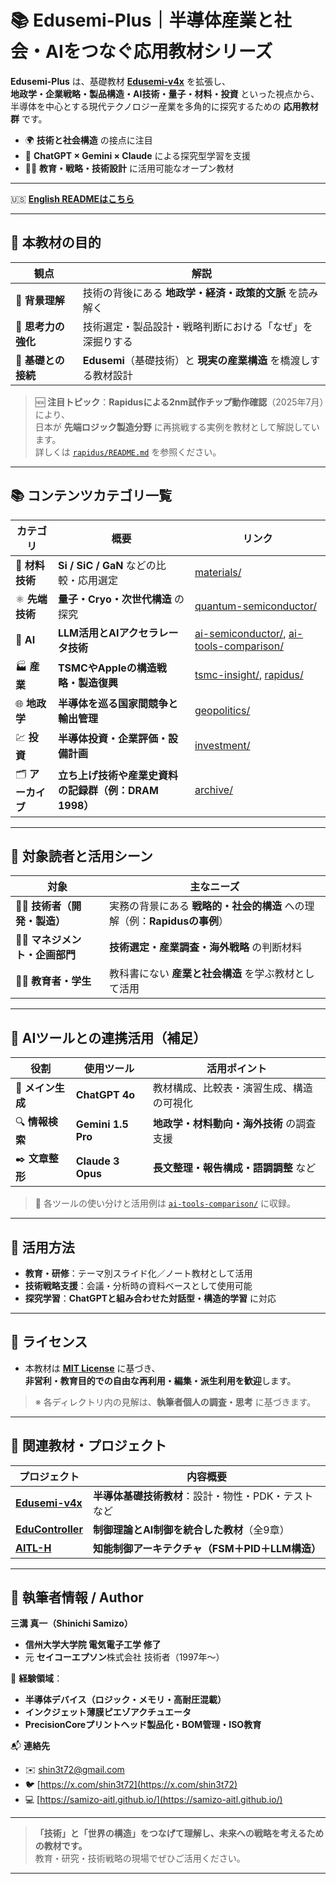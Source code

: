 # 📚 **Edusemi-Plus｜半導体産業と社会・AIをつなぐ応用教材シリーズ**

**Edusemi-Plus** は、基礎教材 [**Edusemi-v4x**](https://github.com/Samizo-AITL/Edusemi-v4x) を拡張し、  
**地政学・企業戦略・製品構造・AI技術・量子・材料・投資** といった視点から、  
半導体を中心とする現代テクノロジー産業を多角的に探究するための **応用教材群** です。

- 🌍 **技術と社会構造** の接点に注目  
- 🧠 **ChatGPT × Gemini × Claude** による探究型学習を支援  
- 🧑‍🏫 **教育・戦略・技術設計** に活用可能なオープン教材

---

🇺🇸 **[English READMEはこちら](./README_en.md)**

---

## 🎯 **本教材の目的**

| 観点 | 解説 |
|------|------|
| 🧭 **背景理解** | 技術の背後にある **地政学・経済・政策的文脈** を読み解く |
| 🧠 **思考力の強化** | 技術選定・製品設計・戦略判断における「なぜ」を深掘りする |
| 🔄 **基礎との接続** | **Edusemi**（基礎技術）と **現実の産業構造** を橋渡しする教材設計 |

> 🆕 **注目トピック**：**Rapidusによる2nm試作チップ動作確認**（2025年7月）により、  
> 日本が **先端ロジック製造分野** に再挑戦する実例を教材として解説しています。  
> 詳しくは [`rapidus/README.md`](./rapidus/README.md) を参照ください。

---

## 📚 **コンテンツカテゴリ一覧**

| カテゴリ | 概要 | リンク |
|----------|------|--------|
| 🧪 **材料技術** | **Si / SiC / GaN** などの比較・応用選定 | [materials/](./materials/) |
| ⚛️ **先端技術** | **量子・Cryo・次世代構造** の探究 | [quantum-semiconductor/](./quantum-semiconductor/) |
| 🤖 **AI** | **LLM活用とAIアクセラレータ技術** | [ai-semiconductor/](./ai-semiconductor/), [ai-tools-comparison/](./ai-tools-comparison/) |
| 🏭 **産業** | **TSMCやAppleの構造戦略・製造復興** | [tsmc-insight/](./tsmc-insight/), [rapidus/](./rapidus/) |
| 🌐 **地政学** | **半導体を巡る国家間競争と輸出管理** | [geopolitics/](./geopolitics/) |
| 💹 **投資** | **半導体投資・企業評価・設備計画** | [investment/](./investment/) |
🗂️ **アーカイブ** | **立ち上げ技術や産業史資料の記録群（例：DRAM 1998）** | [archive/](./archive/) |

---

## 👥 **対象読者と活用シーン**

| 対象 | 主なニーズ |
|------|-------------|
| 🧑‍🔬 **技術者（開発・製造）** | 実務の背景にある **戦略的・社会的構造** への理解（例：**Rapidusの事例**） |
| 🧑‍💼 **マネジメント・企画部門** | **技術選定・産業調査・海外戦略** の判断材料 |
| 🧑‍🏫 **教育者・学生** | 教科書にない **産業と社会構造** を学ぶ教材として活用 |

---

## 🧠 **AIツールとの連携活用（補足）**

| 役割 | 使用ツール | 活用ポイント |
|------|------------|--------------|
| 🧩 **メイン生成** | **ChatGPT 4o** | 教材構成、比較表・演習生成、構造の可視化 |
| 🔍 **情報検索** | **Gemini 1.5 Pro** | **地政学・材料動向・海外技術** の調査支援 |
| ✒️ **文章整形** | **Claude 3 Opus** | **長文整理・報告構成・語調調整** など |

> 🔗 各ツールの使い分けと活用例は [`ai-tools-comparison/`](./ai-tools-comparison/) に収録。

---

## 🧩 **活用方法**

- **教育・研修**：テーマ別スライド化／ノート教材として活用  
- **技術戦略支援**：会議・分析時の資料ベースとして使用可能  
- **探究学習**：**ChatGPTと組み合わせた対話型・構造的学習** に対応

---

## 📄 **ライセンス**

- 本教材は [**MIT License**](https://opensource.org/licenses/MIT) に基づき、  
  **非営利・教育目的での自由な再利用・編集・派生利用を歓迎**します。

> ※ 各ディレクトリ内の見解は、**執筆者個人の調査・思考** に基づきます。

---

## 🔗 **関連教材・プロジェクト**

| プロジェクト | 内容概要 |
|--------------|-----------|
| [**Edusemi-v4x**](https://github.com/Samizo-AITL/Edusemi-v4x) | **半導体基礎技術教材**：設計・物性・PDK・テストなど |
| [**EduController**](https://github.com/Samizo-AITL/EduController) | **制御理論とAI制御を統合した教材**（全9章） |
| [**AITL-H**](https://github.com/Samizo-AITL/AITL-H) | **知能制御アーキテクチャ（FSM＋PID＋LLM構造）** |

---

## 👤 **執筆者情報 / Author**

**三溝 真一（Shinichi Samizo）**  
- **信州大学大学院 電気電子工学 修了**  
- 元 **セイコーエプソン**株式会社 技術者（1997年〜）

📌 **経験領域**：  
- **半導体デバイス（ロジック・メモリ・高耐圧混載）**  
- **インクジェット薄膜ピエゾアクチュエータ**  
- **PrecisionCoreプリントヘッド製品化・BOM管理・ISO教育**

📬 **連絡先**  
- ✉️ [shin3t72@gmail.com](mailto:shin3t72@gmail.com)  
- 🐦 [https://x.com/shin3t72](https://x.com/shin3t72)  
- 💻 [https://samizo-aitl.github.io/](https://samizo-aitl.github.io/)

---

> **「技術」と「世界の構造」をつなげて理解し、未来への戦略を考えるための教材です。**  
> 教育・研究・技術戦略の現場でぜひご活用ください。

---
